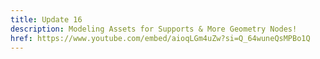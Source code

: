 ```yaml
---
title: Update 16
description: Modeling Assets for Supports & More Geometry Nodes!
href: https://www.youtube.com/embed/aioqLGm4uZw?si=Q_64wuneQsMPBo1Q
---
```

